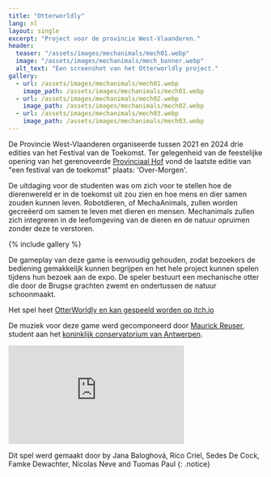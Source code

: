 ```yaml
---
title: "Otterworldly"
lang: nl
layout: single
excerpt: "Project voor de provincie West-Vlaanderen."
header:
  teaser: "/assets/images/mechanimals/mech01.webp"
  image: "/assets/images/mechanimals/mech_banner.webp"
  alt_text: "Een screenshot van het Otterworldly project."
gallery:
  - url: /assets/images/mechanimals/mech01.webp
    image_path: /assets/images/mechanimals/mech01.webp
  - url: /assets/images/mechanimals/mech02.webp
    image_path: /assets/images/mechanimals/mech02.webp
  - url: /assets/images/mechanimals/mech03.webp
    image_path: /assets/images/mechanimals/mech03.webp
---
```


De Provincie West-Vlaanderen organiseerde tussen 2021 en 2024 drie edities van het Festival van de Toekomst. Ter gelegenheid van de feestelijke opening van het gerenoveerde [Provinciaal Hof](https://www.provinciaalhof.be) vond de laatste editie van "een festival van de toekomst" plaats: 'Over-Morgen'.

De uitdaging voor de studenten was om zich voor te stellen hoe de dierenwereld er in de toekomst uit zou zien en hoe mens en dier samen zouden kunnen leven. Robotdieren, of MechaAnimals, zullen worden gecreëerd om samen te leven met dieren en mensen. Mechanimals zullen zich integreren in de leefomgeving van de dieren en de natuur opruimen zonder deze te verstoren.

{% include gallery %}

De gameplay van deze game is eenvoudig gehouden, zodat bezoekers de bediening gemakkelijk kunnen begrijpen en het hele project kunnen spelen tijdens hun bezoek aan de expo. De speler bestuurt een mechanische otter die door de Brugse grachten zwemt en ondertussen de natuur schoonmaakt.

Het spel heet [OtterWorldly en kan gespeeld worden op itch.io](https://sedesdecock.itch.io/mechanimals)

De muziek voor deze game werd gecomponeerd door [Maurick Reuser](https://maurickreuser.nl/), student aan het [koninklijk conservatorium van Antwerpen](https://www.ap-arts.be/koninklijk-conservatorium-antwerpen).

<iframe width="347" height="195" src="https://www.youtube.com/embed/N-udlHfjeN4" title="Mechanimals trailer" frameborder="0" allow="accelerometer; autoplay; clipboard-write; encrypted-media; gyroscope; picture-in-picture; web-share" referrerpolicy="strict-origin-when-cross-origin" allowfullscreen></iframe>

Dit spel werd gemaakt door by Jana Baloghová, Rico Criel, Sedes De Cock, Famke Dewachter, Nicolas Neve and Tuomas Paul
{: .notice}


